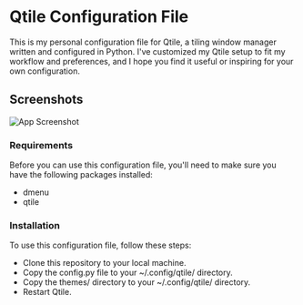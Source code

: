 # Qtile Configuration File
This is my personal configuration file for Qtile, a tiling window manager written and configured in Python. I've customized my Qtile setup to fit my workflow and preferences, and I hope you find it useful or inspiring for your own configuration.

## Screenshots
![App Screenshot](https://via.placeholder.com/468x300?text=App+Screenshot+Here)

### Requirements 
Before you can use this configuration file, you'll need to make sure you have the following packages installed:

- dmenu
- qtile

### Installation
To use this configuration file, follow these steps:
- Clone this repository to your local machine.
- Copy the config.py file to your ~/.config/qtile/ directory.
- Copy the themes/ directory to your ~/.config/qtile/ directory.
- Restart Qtile.


